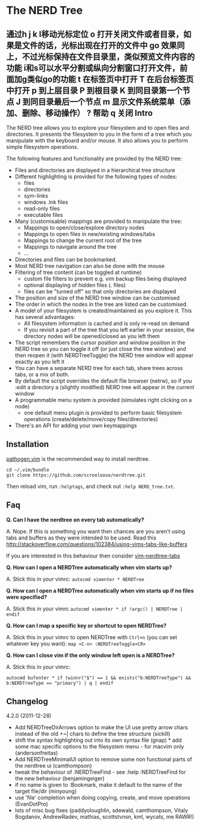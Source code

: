 The NERD Tree
=============
通过h j k l移动光标定位
o 打开关闭文件或者目录，如果是文件的话，光标出现在打开的文件中
go 效果同上，不过光标保持在文件目录里，类似预览文件内容的功能
i和s可以水平分割或纵向分割窗口打开文件，前面加g类似go的功能
t 在标签页中打开
T 在后台标签页中打开
p 到上层目录
P 到根目录
K 到同目录第一个节点
J 到同目录最后一个节点
m 显示文件系统菜单（添加、删除、移动操作）
? 帮助
q 关闭
Intro
-----

The NERD tree allows you to explore your filesystem and to open files and
directories. It presents the filesystem to you in the form of a tree which you
manipulate with the keyboard and/or mouse. It also allows you to perform
simple filesystem operations.

The following features and functionality are provided by the NERD tree:

  * Files and directories are displayed in a hierarchical tree structure
  * Different highlighting is provided for the following types of nodes:
    * files
    * directories
    * sym-links
    * windows .lnk files
    * read-only files
    * executable files
  * Many (customisable) mappings are provided to manipulate the tree:
    * Mappings to open/close/explore directory nodes
    * Mappings to open files in new/existing windows/tabs
    * Mappings to change the current root of the tree
    * Mappings to navigate around the tree
    * ...
  * Directories and files can be bookmarked.
  * Most NERD tree navigation can also be done with the mouse
  * Filtering of tree content (can be toggled at runtime)
    * custom file filters to prevent e.g. vim backup files being displayed
    * optional displaying of hidden files (. files)
    * files can be "turned off" so that only directories are displayed
  * The position and size of the NERD tree window can be customised
  * The order in which the nodes in the tree are listed can be customised.
  * A model of your filesystem is created/maintained as you explore it. This
    has several advantages:
    * All filesystem information is cached and is only re-read on demand
    * If you revisit a part of the tree that you left earlier in your
      session, the directory nodes will be opened/closed as you left them
  * The script remembers the cursor position and window position in the NERD
    tree so you can toggle it off (or just close the tree window) and then
    reopen it (with NERDTreeToggle) the NERD tree window will appear exactly
    as you left it
  * You can have a separate NERD tree for each tab, share trees across tabs,
    or a mix of both.
  * By default the script overrides the default file browser (netrw), so if
    you :edit a directory a (slightly modified) NERD tree will appear in the
    current window
  * A programmable menu system is provided (simulates right clicking on a node)
    * one default menu plugin is provided to perform basic filesystem
      operations (create/delete/move/copy files/directories)
  * There's an API for adding your own keymappings

Installation
------------

[pathogen.vim](https://github.com/tpope/vim-pathogen) is the recommended way to install nerdtree.

    cd ~/.vim/bundle
    git clone https://github.com/scrooloose/nerdtree.git

Then reload vim, run `:helptags`, and check out `:help NERD_tree.txt`.


Faq
---

__Q. Can I have the nerdtree on every tab automatically?__

A. Nope. If this is something you want then chances are you aren't using tabs
   and buffers as they were intended to be used. Read this
   http://stackoverflow.com/questions/102384/using-vims-tabs-like-buffers

   If you are interested in this behaviour then consider [vim-nerdtree-tabs](https://github.com/jistr/vim-nerdtree-tabs)

__Q. How can I open a NERDTree automatically when vim starts up?__

A. Stick this in your vimrc: `autocmd vimenter * NERDTree`

__Q. How can I open a NERDTree automatically when vim starts up if no files were specified?__

A. Stick this in your vimrc `autocmd vimenter * if !argc() | NERDTree | endif`

__Q. How can I map a specific key or shortcut to open NERDTree?__

A. Stick this in your vimrc to open NERDTree with `Ctrl+n` (you can set whatever key you want): `map <C-n> :NERDTreeToggle<CR>`

__Q. How can I close vim if the only window left open is a NERDTree?__

A. Stick this in your vimrc:

   `autocmd bufenter * if (winnr("$") == 1 && exists("b:NERDTreeType") && b:NERDTreeType == "primary") | q | endif`


Changelog
---------

4.2.0 (2011-12-28)

 * Add NERDTreeDirArrows option to make the UI use pretty arrow chars instead of the old +~| chars to define the tree structure (sickill)
 * shift the syntax highlighting out into its own syntax file (gnap) * add some mac specific options to the filesystem menu - for macvim only (andersonfreitas)
 * Add NERDTreeMinimalUI option to remove some non functional parts of the nerdtree ui (camthompson)
 * tweak the behaviour of :NERDTreeFind - see :help :NERDTreeFind for the new behaviour (benjamingeiger)
 * if no name is given to :Bookmark, make it default to the name of the target file/dir (minyoung)
 * use 'file' completion when doing copying, create, and move operations (EvanDotPro)
 * lots of misc bug fixes (paddyoloughlin, sdewald, camthompson, Vitaly Bogdanov, AndrewRadev, mathias, scottstvnsn, kml, wycats, me RAWR!)

